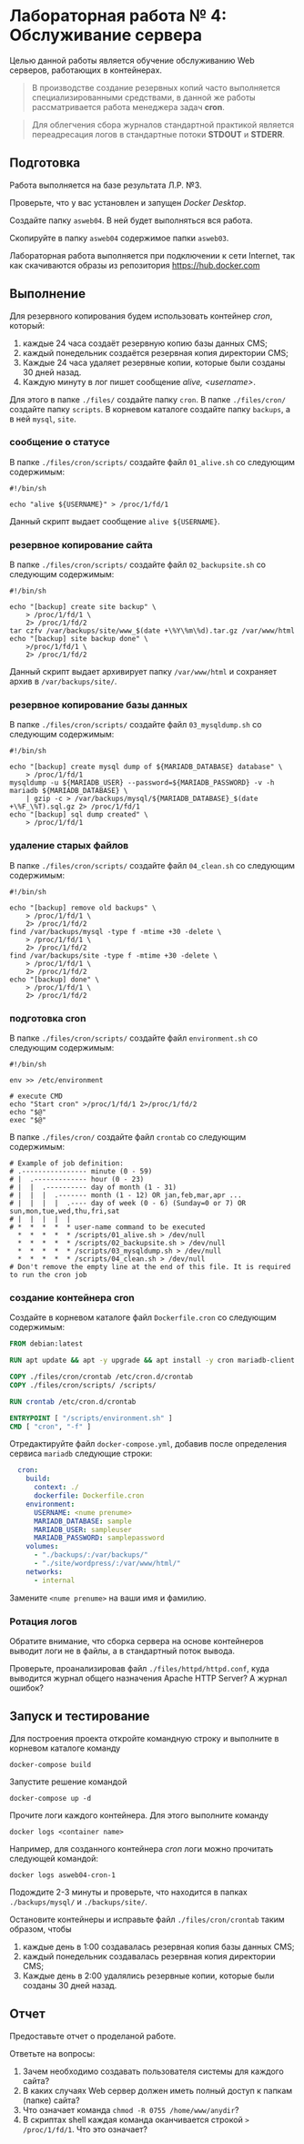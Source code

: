 # Лабораторная работа № 4: Обслуживание сервера

Целью данной работы является обучение обслуживанию Web серверов, работающих в контейнерах.

> В производстве создание резервных копий часто выполняется специализированными средствами, в данной же работы рассматривается работа менеджера задач __cron__.

> Для облегчения сбора журналов стандартной практикой является переадресация логов в стандартные потоки __STDOUT__ и __STDERR__.

## Подготовка

Работа выполняется на базе результата Л.Р. №3.

Проверьте, что у вас установлен и запущен _Docker Desktop_.

Создайте папку `asweb04`. В ней будет выполняться вся работа.

Скопируйте в папку `asweb04` содержимое папки `asweb03`.

Лабораторная работа выполняется при подключении к сети Internet, так как скачиваются образы из репозитория https://hub.docker.com

## Выполнение

Для резервного копирования будем использовать контейнер _cron_, который:

1. каждые 24 часа создаёт резервную копию базы данных CMS;
2. каждый понедельник создаётся резервная копия директории CMS;
3. Каждые 24 часа удаляет резервные копии, которые были созданы 30 дней назад.
4. Каждую минуту в лог пишет сообщение _alive, \<username\>_.

Для этого в папке `./files/` создайте папку `cron`. В папке `./files/cron/` создайте папку `scripts`. В корневом каталоге создайте папку `backups`, а в ней `mysql`, `site`.

### сообщение о статусе

В папке `./files/cron/scripts/` создайте файл `01_alive.sh` со следующим содержимым:

```shell
#!/bin/sh

echo "alive ${USERNAME}" > /proc/1/fd/1
```

Данный скрипт выдает сообщение `alive ${USERNAME}`.

### резервное копирование сайта

В папке `./files/cron/scripts/` создайте файл `02_backupsite.sh` со следующим содержимым:

```shell
#!/bin/sh

echo "[backup] create site backup" \
    > /proc/1/fd/1 \
    2> /proc/1/fd/2
tar czfv /var/backups/site/www_$(date +\%Y\%m\%d).tar.gz /var/www/html
echo "[backup] site backup done" \
    >/proc/1/fd/1 \
    2> /proc/1/fd/2
```

Данный скрипт выдает архивирует папку `/var/www/html` и сохраняет архив в `/var/backups/site/`.

### резервное копирование базы данных

В папке `./files/cron/scripts/` создайте файл `03_mysqldump.sh` со следующим содержимым:

```shell
#!/bin/sh

echo "[backup] create mysql dump of ${MARIADB_DATABASE} database" \
    > /proc/1/fd/1
mysqldump -u ${MARIADB_USER} --password=${MARIADB_PASSWORD} -v -h mariadb ${MARIADB_DATABASE} \
    | gzip -c > /var/backups/mysql/${MARIADB_DATABASE}_$(date +\%F_\%T).sql.gz 2> /proc/1/fd/1
echo "[backup] sql dump created" \
    > /proc/1/fd/1
```

### удаление старых файлов

В папке `./files/cron/scripts/` создайте файл `04_clean.sh` со следующим содержимым:

```shell
#!/bin/sh

echo "[backup] remove old backups" \
    > /proc/1/fd/1 \
    2> /proc/1/fd/2
find /var/backups/mysql -type f -mtime +30 -delete \
    > /proc/1/fd/1 \
    2> /proc/1/fd/2
find /var/backups/site -type f -mtime +30 -delete \
    > /proc/1/fd/1 \
    2> /proc/1/fd/2
echo "[backup] done" \
    > /proc/1/fd/1 \
    2> /proc/1/fd/2
```

### подготовка cron

В папке `./files/cron/scripts/` создайте файл `environment.sh` со следующим содержимым:

```shell
#!/bin/sh

env >> /etc/environment

# execute CMD
echo "Start cron" >/proc/1/fd/1 2>/proc/1/fd/2
echo "$@"
exec "$@"
```

В папке `./files/cron/` создайте файл `crontab` со следующим содержимым:

```
# Example of job definition:
# .---------------- minute (0 - 59)
# |  .------------- hour (0 - 23)
# |  |  .---------- day of month (1 - 31)
# |  |  |  .------- month (1 - 12) OR jan,feb,mar,apr ...
# |  |  |  |  .---- day of week (0 - 6) (Sunday=0 or 7) OR sun,mon,tue,wed,thu,fri,sat
# |  |  |  |  |
# *  *  *  *  * user-name command to be executed
  *  *  *  *  * /scripts/01_alive.sh > /dev/null
  *  *  *  *  * /scripts/02_backupsite.sh > /dev/null
  *  *  *  *  * /scripts/03_mysqldump.sh > /dev/null
  *  *  *  *  * /scripts/04_clean.sh > /dev/null
# Don't remove the empty line at the end of this file. It is required to run the cron job
```

### создание контейнера cron

Создайте в корневом каталоге файл `Dockerfile.cron` со следующим содержимым:

```dockerfile
FROM debian:latest

RUN apt update && apt -y upgrade && apt install -y cron mariadb-client

COPY ./files/cron/crontab /etc/cron.d/crontab
COPY ./files/cron/scripts/ /scripts/

RUN crontab /etc/cron.d/crontab

ENTRYPOINT [ "/scripts/environment.sh" ]
CMD [ "cron", "-f" ]
```

Отредактируйте файл `docker-compose.yml`, добавив после определения сервиса `mariadb` следующие строки:

```yaml
  cron:
    build:
      context: ./
      dockerfile: Dockerfile.cron
    environment:
      USERNAME: <nume prenume>
      MARIADB_DATABASE: sample
      MARIADB_USER: sampleuser
      MARIADB_PASSWORD: samplepassword
    volumes:
      - "./backups/:/var/backups/"
      - "./site/wordpress/:/var/www/html/"
    networks:
      - internal
```

Замените `<nume prenume>` на ваши имя и фамилию.

### Ротация логов

Обратите внимание, что сборка сервера на основе контейнеров выводит логи не в файлы, а в стандартный поток вывода.

Проверьте, проанализировав файл `./files/httpd/httpd.conf`, куда выводится журнал общего назначения Apache HTTP Server? А журнал ошибок?

## Запуск и тестирование

Для построения проекта откройте командную строку и выполните в корневом каталоге команду

```shell
docker-compose build
```

Запустите решение командой

```shell
docker-compose up -d
```

Прочите логи каждого контейнера. Для этого выполните команду

```shell
docker logs <container name>
```

Например, для созданного контейнера _cron_ логи можно прочитать следующей командой:

```shell
docker logs asweb04-cron-1
```

Подождите 2-3 минуты и проверьте, что находится в папках `./backups/mysql/`  и `./backups/site/`.

Остановите контейнеры и исправьте файл `./files/cron/crontab` таким образом, чтобы

1. каждые день в 1:00 создавалась резервная копия базы данных CMS;
2. каждый понедельник создавалась резервная копия директории CMS;
3. Каждые день в 2:00 удалялись резервные копии, которые были созданы 30 дней назад.

## Отчет

Предоставьте отчет о проделаной работе.

Ответьте на вопросы:

1. Зачем необходимо создавать пользователя системы для каждого сайта?
2. В каких случаях Web сервер должен иметь полный доступ к папкам (папке) сайта?
3. Что означает команда `chmod -R 0755 /home/www/anydir`?
4. В скриптах shell каждая команда оканчивается строкой `> /proc/1/fd/1`. Что это означает?